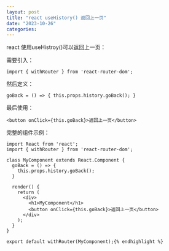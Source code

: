 ```yaml
---
layout: post
title: "react useHistory() 返回上一页"
date: "2023-10-26"
categories: 
---
```

<p>react 使用useHistroy()可以返回上一页：</p>

<p>需要引入：</p>

<p><code>import { withRouter } from &#39;react-router-dom&#39;;</code></p>

<p>然后定义：</p>

<p><code>goBack = () =&gt; { this.props.history.goBack(); }</code></p>

<p>最后使用：</p>

<p><code>&lt;button onClick={this.goBack}&gt;返回上一页&lt;/button&gt;</code></p>

<p>完整的组件示例：</p>

<pre>
<code>import React from &#39;react&#39;;
import { withRouter } from &#39;react-router-dom&#39;;

class MyComponent extends React.Component {
  goBack = () =&gt; {
    this.props.history.goBack();
  }

  render() {
    return (
      &lt;div&gt;
        &lt;h1&gt;MyComponent&lt;/h1&gt;
        &lt;button onClick={this.goBack}&gt;返回上一页&lt;/button&gt;
      &lt;/div&gt;
    );
  }
}

export default withRouter(MyComponent);{% endhighlight %}

